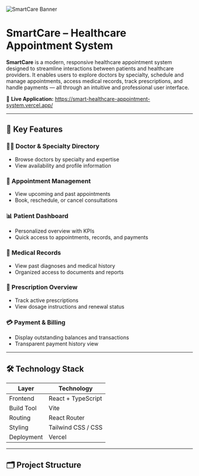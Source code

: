 
![SmartCare Banner](./assets/smartcare-banner.png)

# SmartCare – Healthcare Appointment System

**SmartCare** is a modern, responsive healthcare appointment system designed to streamline interactions between patients and healthcare providers. It enables users to explore doctors by specialty, schedule and manage appointments, access medical records, track prescriptions, and handle payments — all through an intuitive and professional user interface.

🎯 **Live Application:** https://smart-healthcare-appointment-system.vercel.app/

---

## 🚀 Key Features

### 🧑‍⚕️ Doctor & Specialty Directory
- Browse doctors by specialty and expertise  
- View availability and profile information  

### 📅 Appointment Management
- View upcoming and past appointments  
- Book, reschedule, or cancel consultations  

### 📊 Patient Dashboard
- Personalized overview with KPIs  
- Quick access to appointments, records, and payments  

### 📂 Medical Records
- View past diagnoses and medical history  
- Organized access to documents and reports  

### 💊 Prescription Overview
- Track active prescriptions  
- View dosage instructions and renewal status  

### 💳 Payment & Billing
- Display outstanding balances and transactions  
- Transparent payment history view  

---

## 🛠️ Technology Stack

| Layer        | Technology         |
|--------------|--------------------|
| Frontend     | React + TypeScript |
| Build Tool   | Vite               |
| Routing      | React Router       |
| Styling      | Tailwind CSS / CSS |
| Deployment   | Vercel             |

---

## 🗂 Project Structure

